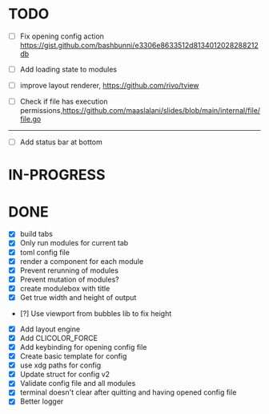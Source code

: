 # TODO

- [ ] Fix opening config action https://gist.github.com/bashbunni/e3306e8633512d8134012028288212db
- [ ] Add loading state to modules

- [ ] improve layout renderer, https://github.com/rivo/tview
- [ ] Check if file has execution permissions,https://github.com/maaslalani/slides/blob/main/internal/file/file.go

---

- [ ] Add status bar at bottom

# IN-PROGRESS

# DONE

- [x] build tabs
- [x] Only run modules for current tab
- [x] toml config file
- [x] render a component for each module
- [x] Prevent rerunning of modules
- [x] Prevent mutation of modules?
- [x] create modulebox with title
- [x] Get true width and height of output
- [?] Use viewport from bubbles lib to fix height
- [x] Add layout engine
- [x] Add CLICOLOR_FORCE
- [x] Add keybinding for opening config file
- [x] Create basic template for config
- [x] use xdg paths for config
- [x] Update struct for config v2
- [x] Validate config file and all modules
- [x] terminal doesn't clear after quitting and having opened config file
- [x] Better logger

